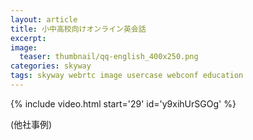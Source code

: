 ```yaml
---
layout: article
title: 小中高校向けオンライン英会話
excerpt: 
image:
  teaser: thumbnail/qq-english_400x250.png
categories: skyway
tags: skyway webrtc image usercase webconf education
---
```


{% include video.html start='29' id='y9xihUrSGOg' %}

(他社事例)

